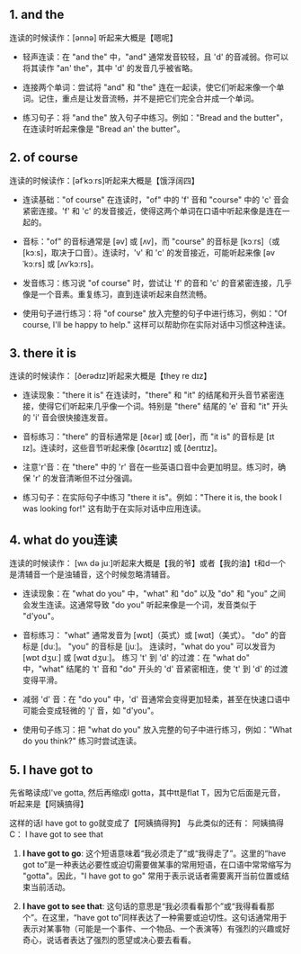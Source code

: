## 1. and the
连读的时候读作：[ənnə] 听起来大概是【嗯呢】
- 轻声连读：在 "and the" 中，"and" 通常发音较轻，且 'd' 的音减弱。你可以将其读作 "an' the"，其中 'd' 的发音几乎被省略。

- 连接两个单词：尝试将 "and" 和 "the" 连在一起读，使它们听起来像一个单词。记住，重点是让发音流畅，并不是把它们完全合并成一个单词。

- 练习句子：将 "and the" 放入句子中练习。例如："Bread and the butter"，在连读时听起来像是 "Bread an' the butter"。
## 2. of course
连读的时候读作：[əfˈkɔːrs]听起来大概是【饿浮阔四】
- 连读基础："of course" 在连读时，"of" 中的 'f' 音和 "course" 中的 'c' 音会紧密连接。'f' 和 'c' 的发音接近，使得这两个单词在口语中听起来像是连在一起的。

- 音标："of" 的音标通常是 [əv] 或 [ʌv]，而 "course" 的音标是 [kɔːrs]（或 [kɔːs]，取决于口音）。连读时，'v' 和 'c' 的发音接近，可能听起来像 [əvˈkɔːrs] 或 [ʌvˈkɔːrs]。

- 发音练习：练习说 "of course" 时，尝试让 'f' 的音和 'c' 的音紧密连接，几乎像是一个音素。重复练习，直到连读听起来自然流畅。

- 使用句子进行练习：将 "of course" 放入完整的句子中进行练习，例如："Of course, I'll be happy to help." 这样可以帮助你在实际对话中习惯这种连读。
## 3. there it is
连读的时候读作： [ðerədɪz]听起来大概是【they re dɪz】
- 连读现象："there it is" 在连读时，"there" 和 "it" 的结尾和开头音节紧密连接，使得它们听起来几乎像一个词。特别是 "there" 结尾的 'e' 音和 "it" 开头的 'i' 音会很快接连发音。

- 音标练习："there" 的音标通常是 [ðɛər] 或 [ðer]，而 "it is" 的音标是 [ɪt ɪz]。连读时，这些音节听起来像 [ðɛərɪtɪz] 或 [ðerɪtɪz]。

- 注意'r'音：在 "there" 中的 'r' 音在一些英语口音中会更加明显。练习时，确保 'r' 的发音清晰但不过分强调。

- 练习句子：在实际句子中练习 "there it is"。例如："There it is, the book I was looking for!" 这有助于在实际对话中应用连读。

## 4. what do you连读
连读的时候读作： [wʌ də juː]听起来大概是【我的爷】或者【我的油】t和d一个是清辅音一个是浊辅音，这个时候忽略清辅音。

- 连读现象：在 "what do you" 中，"what" 和 "do" 以及 "do" 和 "you" 之间会发生连读。这通常导致 "do you" 听起来像是一个词，发音类似于 "d'you"。

- 音标练习：
"what" 通常发音为 [wɒt]（英式）或 [wɑt]（美式）。
"do" 的音标是 [duː]。
"you" 的音标是 [juː]。
连读时，"what do you" 可以发音为 [wɒt dʒuː] 或 [wɑt dʒuː]。
练习 't' 到 'd' 的过渡：在 "what do" 中，"what" 结尾的 't' 音和 "do" 开头的 'd' 音紧密相连，使 't' 到 'd' 的过渡变得平滑。

- 减弱 'd' 音：在 "do you" 中，'d' 音通常会变得更加轻柔，甚至在快速口语中可能会变成轻微的 'j' 音，如 "d'you"。

- 使用句子练习：把 "what do you" 放入完整的句子中进行练习，例如："What do you think?" 练习时尝试连读。
## 5. I have got to
先省略读成I've gotta, 然后再缩成I gotta，其中tt是flat T，因为它后面是元音，听起来是【阿姨搞得】

这样的话I have got to go就变成了【阿姨搞得狗】
与此类似的还有：
阿姨搞得C： I have got to see that

1. **I have got to go**: 这个短语意味着“我必须走了”或“我得走了”。这里的“have got to”是一种表达必要性或迫切需要做某事的常用短语，在口语中常常缩写为 "gotta"。因此，"I have got to go" 常用于表示说话者需要离开当前位置或结束当前活动。

2. **I have got to see that**: 这句话的意思是“我必须看看那个”或“我得看看那个”。在这里，“have got to”同样表达了一种需要或迫切性。这句话通常用于表示对某事物（可能是一个事件、一个物品、一个表演等）有强烈的兴趣或好奇心，说话者表达了强烈的愿望或决心要去看看。